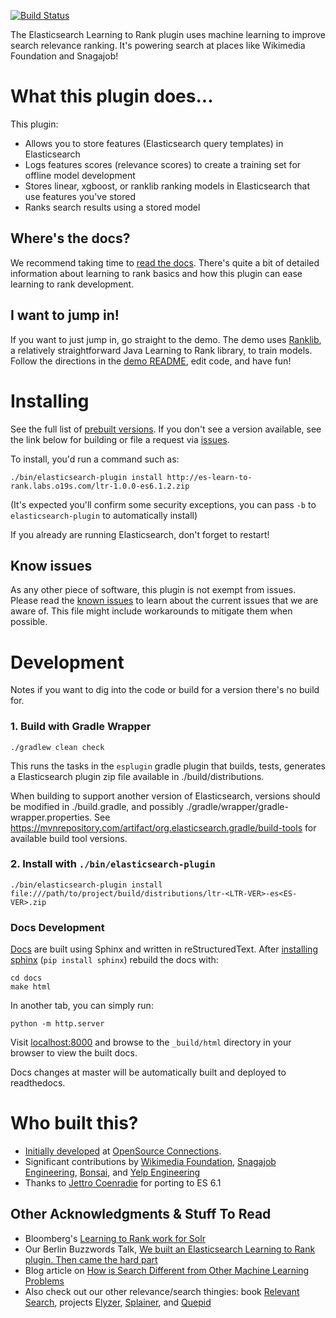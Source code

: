 [![Build Status](https://travis-ci.com/o19s/elasticsearch-learning-to-rank.svg?branch=master)](https://travis-ci.com/o19s/elasticsearch-learning-to-rank)

The Elasticsearch Learning to Rank plugin uses machine learning to improve search relevance ranking. It's powering search at places like Wikimedia Foundation and Snagajob!

# What this plugin does...

This plugin:

- Allows you to store features (Elasticsearch query templates) in Elasticsearch
- Logs features scores (relevance scores) to create a training set for offline model development
- Stores linear, xgboost, or ranklib ranking models in Elasticsearch that use features you've stored
- Ranks search results using a stored model

## Where's the docs?

We recommend taking time to [read the docs](http://elasticsearch-learning-to-rank.readthedocs.io). There's quite a bit of detailed information about learning to rank basics and how this plugin can ease learning to rank development.

## I want to jump in!

If you want to just jump in, go straight to the demo. The demo uses [Ranklib](https://sourceforge.net/p/lemur/wiki/RankLib/), a relatively straightforward Java Learning to Rank library, to train models. Follow the directions in the [demo README](demo/README.md), edit code, and have fun!

# Installing

See the full list of [prebuilt versions](http://es-learn-to-rank.labs.o19s.com). If you don't see a version available, see the link below for building or file a request via [issues](https://github.com/o19s/elasticsearch-learning-to-rank/issues).

To install, you'd run a command such as:

`./bin/elasticsearch-plugin install http://es-learn-to-rank.labs.o19s.com/ltr-1.0.0-es6.1.2.zip`

(It's expected you'll confirm some security exceptions, you can pass `-b` to `elasticsearch-plugin` to automatically install)

If you already are running Elasticsearch, don't forget to restart!

## Know issues
As any other piece of software, this plugin is not exempt from issues. Please read the [known issues](KNOWN_ISSUES.md) to learn about the current issues that we are aware of. This file might include workarounds to mitigate them when possible.

# Development

Notes if you want to dig into the code or build for a version there's no build for.

### 1. Build with Gradle Wrapper

```
./gradlew clean check
```

This runs the tasks in the `esplugin` gradle plugin that builds, tests, generates a Elasticsearch plugin zip file available in ./build/distributions.

When building to support another version of Elasticsearch, versions should be modified in ./build.gradle, and possibly ./gradle/wrapper/gradle-wrapper.properties. See https://mvnrepository.com/artifact/org.elasticsearch.gradle/build-tools for available build tool versions.

### 2. Install with `./bin/elasticsearch-plugin`

```
./bin/elasticsearch-plugin install file:///path/to/project/build/distributions/ltr-<LTR-VER>-es<ES-VER>.zip
```

### Docs Development

[Docs](/docs) are built using Sphinx and written in reStructuredText. After [installing sphinx](https://www.sphinx-doc.org/en/master/index.html) (`pip install sphinx`) rebuild the docs with:

```
cd docs
make html
```

In another tab, you can simply run:

```
python -m http.server
```

Visit [localhost:8000](http://localhost:8000) and browse to the `_build/html` directory in your browser to view the built docs. 

Docs changes at master will be automatically built and deployed to readthedocs.

# Who built this?
- [Initially developed](http://opensourceconnections.com/blog/2017/02/14/elasticsearch-learning-to-rank/) at [OpenSource Connections](http://opensourceconnections.com).
- Significant contributions by [Wikimedia Foundation](https://wikimediafoundation.org/wiki/Home), [Snagajob Engineering](https://engineering.snagajob.com/), [Bonsai](https://bonsai.io/), and [Yelp Engineering](https://engineeringblog.yelp.com/)
- Thanks to [Jettro Coenradie](https://amsterdam.luminis.eu/author/jettro/) for porting to ES 6.1

## Other Acknowledgments & Stuff To Read
- Bloomberg's [Learning to Rank work for Solr](https://issues.apache.org/jira/browse/SOLR-8542)
- Our Berlin Buzzwords Talk, [We built an Elasticsearch Learning to Rank plugin. Then came the hard part](https://berlinbuzzwords.de/17/session/we-built-elasticsearch-learning-rank-plugin-then-came-hard-part)
- Blog article on [How is Search Different from Other Machine Learning Problems](http://opensourceconnections.com/blog/2017/08/03/search-as-machine-learning-prob/)
- Also check out our other relevance/search thingies: book [Relevant Search](http://manning.com/books/relevant-search), projects [Elyzer](http://github.com/o19s/elyzer), [Splainer](http://splainer.io), and [Quepid](http://quepid.com)
